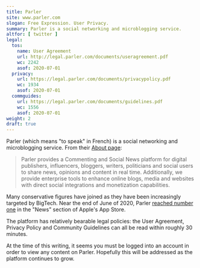 ```yaml
---
title: Parler
site: www.parler.com
slogan: Free Expression. User Privacy.
summary: Parler is a social networking and microblogging service.
altfor: [ twitter ]
legal:
  tos:
    name: User Agreement
    url: http://legal.parler.com/documents/useragreement.pdf
    wc: 2242
    asof: 2020-07-01
  privacy:
    url: https://legal.parler.com/documents/privacypolicy.pdf
    wc: 1934
    asof: 2020-07-01
  commguides:
    url: https://legal.parler.com/documents/guidelines.pdf
    wc: 1556
    asof: 2020-07-01
weight: 2
draft: true
---
```


Parler (which means "to speak" in French) is a social networking and
microblogging service. From their [About page](https://home.parler.com/about/):
> Parler provides a Commenting and Social News platform for digital publishers,
> influencers, bloggers, writers, politicians and social users to share news,
> opinions and content in real time. Additionally, we provide enterprise tools
> to enhance online blogs, media and websites with direct social integrations
> and monetization capabilities.

Many conservative figures have joined as they have been increasingly targeted
by BigTech. Near the end of June of 2020, Parler [reached number
one](https://reclaimthenet.org/parler-increase-popularity/) in the "News" section
of Apple's App Store.

The platform has relatively bearable legal policies: the User Agreement,
Privacy Policy and Community Guidelines can all be read within roughly 30
minutes.

At the time of this writing, it seems you must be logged into an account in
order to view any content on Parler. Hopefully this will be addressed as the
platform continues to grow.
